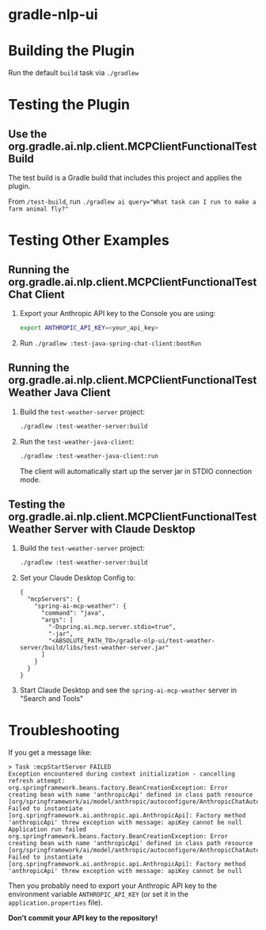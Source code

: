 # gradle-nlp-ui

# Building the Plugin

Run the default `build` task via `./gradlew`

# Testing the Plugin

## Use the org.gradle.ai.nlp.client.MCPClientFunctionalTest Build
The test build is a Gradle build that includes this project and applies the plugin.

From `/test-build`, run `./gradlew ai query="What task can I run to make a farm animal fly?"`

# Testing Other Examples

## Running the org.gradle.ai.nlp.client.MCPClientFunctionalTest Chat Client
1. Export your Anthropic API key to the Console you are using:
   ```bash
   export ANTHROPIC_API_KEY=<your_api_key>
   ```
2. Run `./gradlew :test-java-spring-chat-client:bootRun`

## Running the org.gradle.ai.nlp.client.MCPClientFunctionalTest Weather Java Client
1. Build the `test-weather-server` project:
   ```bash
   ./gradlew :test-weather-server:build
   ```
2. Run the `test-weather-java-client`:
   ```bash
   ./gradlew :test-weather-java-client:run
   ```
   The client will automatically start up the server jar in STDIO connection mode.

## Testing the org.gradle.ai.nlp.client.MCPClientFunctionalTest Weather Server with Claude Desktop
1. Build the `test-weather-server` project:
   ```bash
   ./gradlew :test-weather-server:build
   ```
2. Set your Claude Desktop Config to:
   ```
   {
     "mcpServers": {
       "spring-ai-mcp-weather": {
         "command": "java",
         "args": [
           "-Dspring.ai.mcp.server.stdio=true",
           "-jar",
           "<ABSOLUTE_PATH_TO>/gradle-nlp-ui/test-weather-server/build/libs/test-weather-server.jar"
         ]
       }
     }
   }
   ```
3. Start Claude Desktop and see the `spring-ai-mcp-weather` server in "Search and Tools"


# Troubleshooting

If you get a message like:
```
> Task :mcpStartServer FAILED
Exception encountered during context initialization - cancelling refresh attempt: org.springframework.beans.factory.BeanCreationException: Error creating bean with name 'anthropicApi' defined in class path resource [org/springframework/ai/model/anthropic/autoconfigure/AnthropicChatAutoConfiguration.class]: Failed to instantiate [org.springframework.ai.anthropic.api.AnthropicApi]: Factory method 'anthropicApi' threw exception with message: apiKey cannot be null
Application run failed
org.springframework.beans.factory.BeanCreationException: Error creating bean with name 'anthropicApi' defined in class path resource [org/springframework/ai/model/anthropic/autoconfigure/AnthropicChatAutoConfiguration.class]: Failed to instantiate [org.springframework.ai.anthropic.api.AnthropicApi]: Factory method 'anthropicApi' threw exception with message: apiKey cannot be null
```

Then you probably need to export your Anthropic API key to the environment variable `ANTHROPIC_API_KEY` (or set it in the `application.properties` file).

**Don't commit your API key to the repository!**
